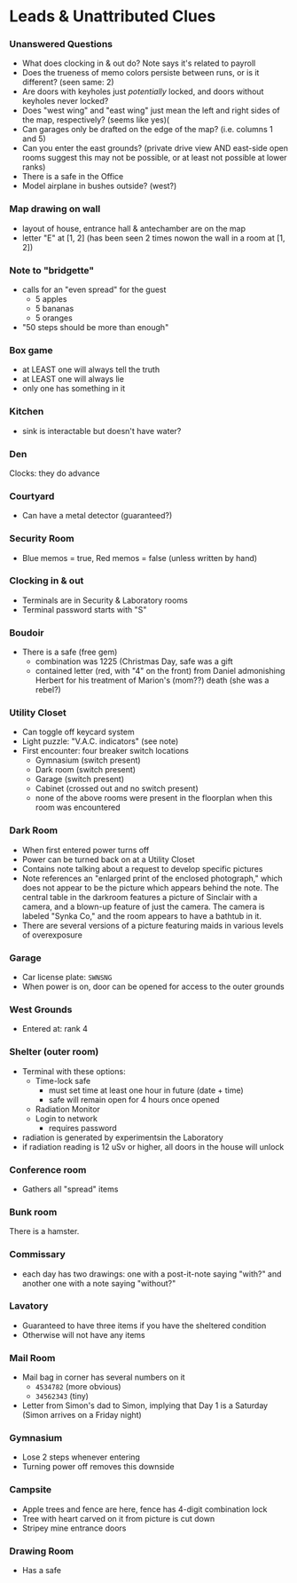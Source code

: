 # Leads & Unattributed Clues

### Unanswered Questions

- What does clocking in & out do? Note says it's related to payroll
- Does the trueness of memo colors persiste between runs, or is it different? (seen same: 2)
- Are doors with keyholes just _potentially_ locked, and doors without keyholes never locked?
- Does "west wing" and "east wing" just mean the left and right sides of the map, respectively? (seems like yes)(
- Can garages only be drafted on the edge of the map? (i.e. columns 1 and 5)
- Can you enter the east grounds? (private drive view AND east-side open rooms suggest this may not be possible, or at least not possible at lower ranks)
- There is a safe in the Office
- Model airplane in bushes outside? (west?)
### Map drawing on wall

- layout of house, entrance hall & antechamber are on the map
- letter "E" at [1, 2] (has been seen 2 times nowon the wall in a room at [1, 2])

### Note to "bridgette"

- calls for an "even spread" for the guest
  - 5 apples
  - 5 bananas
  - 5 oranges
- "50 steps should be more than enough"

### Box game

- at LEAST one will always tell the truth
- at LEAST one will always lie
- only one has something in it

### Kitchen

- sink is interactable but doesn't have water?

### Den

Clocks: they do advance

### Courtyard

- Can have a metal detector (guaranteed?)

### Security Room

- Blue memos = true, Red memos = false (unless written by hand)

### Clocking in & out

- Terminals are in Security & Laboratory rooms
- Terminal password starts with "S"

### Boudoir

- There is a safe (free gem)
  - combination was 1225 (Christmas Day, safe was a gift
  - contained letter (red, with "4" on the front) from Daniel admonishing Herbert for his treatment of Marion's (mom??) death (she was a rebel?)

### Utility Closet

- Can toggle off keycard system
- Light puzzle: "V.A.C. indicators" (see note)
- First encounter: four breaker switch locations
  - Gymnasium (switch present)
  - Dark room (switch present)
  - Garage (switch present)
  - Cabinet (crossed out and no switch present)
  - none of the above rooms were present in the floorplan when this room was encountered

### Dark Room

- When first entered power turns off
- Power can be turned back on at a Utility Closet
- Contains note talking about a request to develop specific pictures
- Note references an "enlarged print of the enclosed photograph," which does not appear to be the picture which appears behind the note. The central table in the darkroom features a picture of Sinclair with a camera, and a blown-up feature of just the camera. The camera is labeled "Synka Co," and the room appears to have a bathtub in it.
- There are several versions of a picture featuring maids in various levels of overexposure

### Garage

- Car license plate: `SWNSNG`
- When power is on, door can be opened for access to the outer grounds

### West Grounds

- Entered at: rank 4

### Shelter (outer room)

- Terminal with these options:
  - Time-lock safe
    - must set time at least one hour in future (date + time)
    - safe will remain open for 4 hours once opened
  - Radiation Monitor
  - Login to network
    - requires password
- radiation is generated by experimentsin the Laboratory
- if radiation reading is 12 uSv or higher, all doors in the house will unlock

### Conference room

- Gathers all "spread" items

### Bunk room

There is a hamster.

### Commissary

- each day has two drawings: one with a post-it-note saying "with?" and another one with a note saying "without?"

### Lavatory

- Guaranteed to have three items if you have the sheltered condition
- Otherwise will not have any items

### Mail Room

- Mail bag in corner has several numbers on it
  - `4534782` (more obvious)
  - `34562343` (tiny)
- Letter from Simon's dad to Simon, implying that Day 1 is a Saturday (Simon arrives on a Friday night)

### Gymnasium

- Lose 2 steps whenever entering
- Turning power off removes this downside

### Campsite

- Apple trees and fence are here, fence has 4-digit combination lock
- Tree with heart carved on it from picture is cut down
- Stripey mine entrance doors

### Drawing Room

- Has a safe
